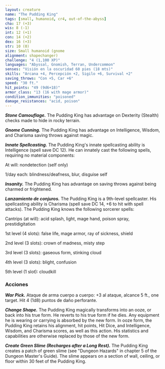 ```yaml
---
layout: creature
name: "The Pudding King"
tags: [small, humanoid, cr4, out-of-the-abyss]
cha: 17 (+3)
wis: 8 (-1)
int: 12 (+1)
con: 14 (+2)
dex: 16 (+3)
str: 10 (0)
size: Small humanoid (gnome
alignment: shapechanger)
challenge: "4 (1,100 XP)"
languages: "Abyssal, Gnomish, Terran, Undercommon"
senses: "Visión en la oscuridad 60 pies (18 mts)"
skills: "Arcana +4, Percepción +2, Sigilo +6, Survival +2"
saving_throws: "Con +5, Car +6"
speed: "30 ft."
hit_points: "49 (9d6+18)"
armor_class: "13 (16 with mage armor)"
condition_immunities: "poisoned"
damage_resistances: "acid, poison"
---
```


***Stone Camouflage.*** The Pudding King has advantage on Dexterity (Stealth) checks made to hide in rocky terrain.

***Gnome Cunning.*** The Pudding King has advantage on Intelligence, Wisdom, and Charisma saving throws against magic.

***Innate Spellcasting.*** The Pudding King's innate spellcasting ability is Intelligence (spell save DC 12). He can innately cast the following spells, requiring no material components:

At will: nondetection (self only)

1/day each: blindness/deafness, blur, disguise self

***Insanity.*** The Pudding King has advantage on saving throws against being charmed or frightened.

***Lanzamiento de conjuros.*** The Pudding King is a 9th-level spellcaster. His spellcasting ability is Charisma (spell save DC 14, +6 to hit with spell attacks). The Pudding King knows the following sorcerer spells:

Cantrips (at will): acid splash, light, mage hand, poison spray, prestidigitation

1st level (4 slots): false life, mage armor, ray of sickness, shield

2nd level (3 slots): crown of madness, misty step

3rd level (3 slots): gaseous form, stinking cloud

4th level (3 slots): blight, confusion

5th level (1 slot): cloudkill

### Acciones

***War Pick.*** Ataque de arma cuerpo a cuerpo: +3 al ataque, alcance 5 ft., one target. Hit 4 (1d8) puntos de daño perforante.

***Change Shape.*** The Pudding King magically transforms into an ooze, or back into his true form. He reverts to his true form if he dies. Any equipment he is wearing or carrying is absorbed by the new form. In ooze form, the Pudding King retains his alignment, hit points, Hit Dice, and Intelligence, Wisdom, and Charisma scores, as well as this action. His statistics and capabilities are otherwise replaced by those of the new form.

***Create Green Slime (Recharges after a Long Rest).*** The Pudding King creates a patch of green slime (see "Dungeon Hazards" in chapter 5 of the Dungeon Master's Guide). The slime appears on a section of wall, ceiling, or floor within 30 feet of the Pudding King.